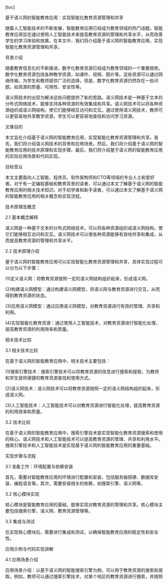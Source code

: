 
[toc]                    
                
                
基于语义网的智能教育应用：实现智能化教育资源管理和共享

随着人工智能技术的不断发展，智能教育应用已经成为教育领域的热门话题。智能教育应用旨在通过使用人工智能技术来提高教育资源的管理和共享水平，从而改善学生的学习体验和效果。在本文中，我们将介绍基于语义网的智能教育应用，实现智能化教育资源管理和共享。

背景介绍

随着教育信息化的不断推进，数字化教育资源已经成为教育领域的一个重要趋势。数字化教育资源包括各种教学资源，如课件、视频、图片等。这些资源可以通过网络传输，为学生和教师提供广泛的选择。但是，数字化教育资源仍然存在一些问题，如资源的质量、可用性、安全性等。

语义网技术的出现为解决这些问题提供了新的思路。语义网技术是一种基于文本的分布式网络技术，能够支持各种资源的有效集成和共享。语义网技术可以将各种资源组织成语义网结构，使它们能够相互访问和交互。通过使用语义网技术，教师可以更容易地共享教学资源，学生可以更容易地查找和访问学习资源。

文章目的

本文旨在介绍基于语义网的智能教育应用，实现智能化教育资源管理和共享。首先，我们将介绍语义网技术的背景和应用场景。然后，我们将介绍基于语义网的智能教育应用的技术原理和实现步骤。最后，我们将介绍基于语义网的智能教育应用的实际应用场景和代码实现。

目标受众

本文主要面向人工智能、程序员、软件架构师和CTO等领域的专业人士和爱好者。对于有一定编程基础和教育背景的读者，可以通过本文了解基于语义网的智能教育应用的相关技术知识。对于初学者和新手读者，可以通过本文了解基于语义网的智能教育应用的相关概念和实现流程。

技术原理及概念

2.1 基本概念解释

语义网是一种基于文本的分布式网络技术，可以将各种资源组织成语义网结构，使它们能够相互访问和交互。语义网技术可以使各种资源能够有效地共享和集成，从而提高教育资源的管理和共享水平。

2.2 技术原理介绍

基于语义网的智能教育应用可以实现智能化教育资源管理和共享，具体实现过程可以分为以下步骤：

(1)定义语义网：将教育资源按照一定的语义网结构组织起来，形成语义网。

(2)构建语义网模型：通过构建语义网模型，将语义网与教育资源进行交互，从而得到教育资源的状态。

(3)应用语义网模型：通过应用语义网模型，对教育资源进行有效的管理、共享和利用。

(4)实现智能化教育资源：通过使用人工智能技术，对教育资源进行智能化处理，提高教育资源的利用效率和质量。

相关技术比较

3.1 相关技术比较

在基于语义网的智能教育应用中，相关技术主要包括：

(1)搜索引擎技术：搜索引擎技术可以将教育资源的信息进行搜索和提取，为教师和学生提供便捷的教育资源查找和使用方式。

(2)语义网技术：语义网技术可以将教育资源按照一定的语义网结构组织起来，形成语义网。

(3)人工智能技术：人工智能技术可以对教育资源进行智能化处理，提高教育资源的利用效率和质量。

3.2 技术比较

在基于语义网的智能教育应用中，搜索引擎技术是实现智能化教育资源搜索和使用的核心。语义网技术和人工智能技术可以提高教育资源的管理、共享和利用水平。搜索引擎技术和人工智能技术是实现基于语义网的智能教育应用的重要基础。

实现步骤与流程

3.1 准备工作：环境配置与依赖安装

首先，需要对智能教育应用的环境进行配置和安装，包括服务器搭建、数据库安装、编程语言等。其次，需要安装相关的依赖，如搜索引擎、语义网等。

3.2 核心模块实现

核心模块是智能教育应用的基础，能够实现对教育资源的管理和共享。核心模块主要包括搜索引擎、语义网、教育资源管理等。

3.3 集成与测试

在实现核心模块后，需要进行集成和测试，以确保智能教育应用的稳定性和安全性。

应用示例与代码实现讲解

4.1 应用场景介绍

应用场景介绍：以基于语义网的智能搜索引擎为例，可以用于教育资源的搜索和提取。例如，教师可以通过搜索引擎技术，对某个地区的教育资源进行搜索，并按照

